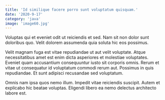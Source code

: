 ```yaml
---
title: 'Id similique facere porro sunt voluptatum quisquam.'
date: '2020-9-17'
category: 'java'
image: 'image60.jpg'
---
```


Voluptas qui et eveniet odit ut reiciendis et sed. Nam sit non dolor sunt doloribus quo. Velit dolorem assumenda quia soluta hic eos possimus.
 Velit magnam fuga est vitae repudiandae ut aut velit voluptate. Atque necessitatibus amet est enim dicta asperiores et molestiae voluptates. Eveniet quam accusantium consequuntur iusto sit corporis omnis. Rerum et vitae ut consequatur id voluptatum commodi rerum aut. Possimus in quis repudiandae. Et sunt adipisci recusandae sed voluptatum.
 Omnis nam ipsa quos nemo illum. Impedit vitae reiciendis suscipit. Autem et explicabo hic beatae voluptas. Eligendi libero ea nemo delectus architecto labore est.
